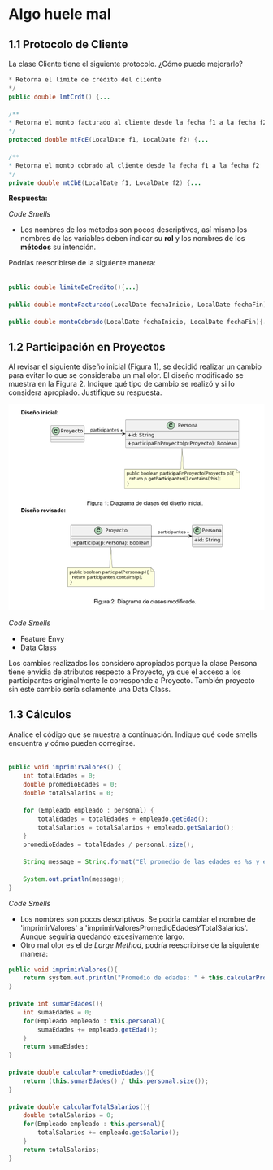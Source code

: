 # Algo huele mal

## 1.1 Protocolo de Cliente
La clase Cliente tiene el siguiente protocolo. ¿Cómo puede mejorarlo? 


```java
* Retorna el límite de crédito del cliente
*/
public double lmtCrdt() {...

/** 
* Retorna el monto facturado al cliente desde la fecha f1 a la fecha f2
*/
protected double mtFcE(LocalDate f1, LocalDate f2) {...

/** 
* Retorna el monto cobrado al cliente desde la fecha f1 a la fecha f2
*/
private double mtCbE(LocalDate f1, LocalDate f2) {...
```

**Respuesta:**

*Code Smells*
- Los nombres de los métodos son pocos descriptivos, así mismo los nombres de las variables deben indicar su **rol** y los nombres de los **métodos** su intención.

Podrías reescribirse de la siguiente manera:

```java

public double limiteDeCredito(){...}

public double montoFacturado(LocalDate fechaInicio, LocalDate fechaFin){...}

public double montoCobrado(LocalDate fechaInicio, LocalDate fechaFin){...}
```

## 1.2 Participación en Proyectos

Al revisar el siguiente diseño inicial (Figura 1), se decidió realizar un cambio para evitar lo que se consideraba un mal olor. El diseño modificado se muestra en la Figura 2. Indique qué tipo de cambio se realizó y si lo considera apropiado. Justifique su respuesta.

![alt text](image-1.png)

*Code Smells*
- Feature Envy
- Data Class

Los cambios realizados los considero apropiados porque la clase Persona tiene envidia de atributos respecto a Proyecto, ya que el acceso a los participantes originalmente le corresponde a Proyecto. 
También proyecto sin este cambio sería solamente una Data Class.

## 1.3 Cálculos
Analice el código que se muestra a continuación. Indique qué code smells encuentra y cómo pueden corregirse.						

```java

public void imprimirValores() {
	int totalEdades = 0;
	double promedioEdades = 0;
	double totalSalarios = 0;
	
	for (Empleado empleado : personal) {
		totalEdades = totalEdades + empleado.getEdad();
		totalSalarios = totalSalarios + empleado.getSalario();
	}
	promedioEdades = totalEdades / personal.size();
		
	String message = String.format("El promedio de las edades es %s y el total de salarios es %s", promedioEdades, totalSalarios);
	
	System.out.println(message);
}


```

*Code Smells*
- Los nombres son pocos descriptivos. Se podría cambiar el nombre de 'imprimirValores' a 'imprimirValoresPromedioEdadesYTotalSalarios'. Aunque seguiría quedando excesivamente largo.
- Otro mal olor es el de *Large Method*, podría reescribirse de la siguiente manera:

```java
public void imprimirValores(){
    return system.out.println("Promedio de edades: " + this.calcularPromedioEdades() + " | Total salarios: " + this.calcularTotalSalarios());
}

private int sumarEdades(){
    int sumaEdades = 0;
    for(Empleado empleado : this.personal){
        sumaEdades += empleado.getEdad();
    }
    return sumaEdades;
}

private double calcularPromedioEdades(){
    return (this.sumarEdades() / this.personal.size());
}

private double calcularTotalSalarios(){
    double totalSalarios = 0;
    for(Empleado empleado : this.personal){
        totalSalarios += empleado.getSalario();
    }
    return totalSalarios;
}

```